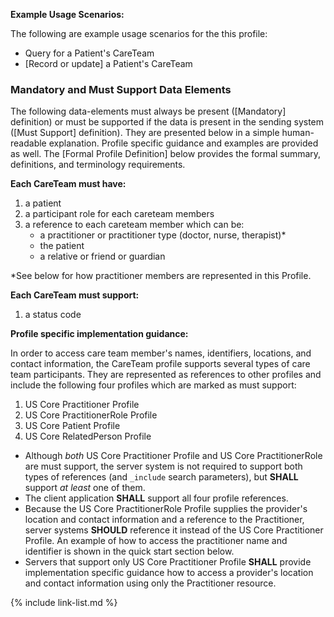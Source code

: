 
**Example Usage Scenarios:**

The following are example usage scenarios for the this profile:

-   Query for a Patient's CareTeam
-   [Record or update] a Patient's CareTeam


### Mandatory and Must Support Data Elements


The following data-elements must always be present ([Mandatory] definition) or must be supported if the data is present in the sending system ([Must Support] definition). They are presented below in a simple human-readable explanation.  Profile specific guidance and examples are provided as well.  The [Formal Profile Definition] below provides the  formal summary, definitions, and  terminology requirements.  

**Each CareTeam must have:**

1.  a patient
1.  a participant role for each careteam members
1.  a reference to each careteam member which can be:
    -   a practitioner or practitioner type (doctor, nurse, therapist)*
    -   the patient
    -   a relative or friend or guardian

*See below for how practitioner members are represented in this Profile.

**Each CareTeam must support:**

1.  a status code


**Profile specific implementation guidance:**

In order to access care team member's names, identifiers, locations, and contact information, the CareTeam profile supports several types of care team participants. They are represented as references to other profiles and include the following four profiles which are marked as must support:
  1. US Core Practitioner Profile
  1. US Core PractitionerRole Profile
  1. US Core Patient Profile
  1. US Core RelatedPerson Profile

  * Although *both* US Core Practitioner Profile and US Core PractitionerRole are must support, the server system is not required to support both types of references (and `_include` search parameters), but **SHALL** support *at least* one of them.
  * The client application **SHALL** support all four profile references.
  * Because the US Core PractitionerRole Profile supplies the provider's location and contact information and a reference to the Practitioner, server systems **SHOULD** reference it instead of the US Core Practitioner Profile. An example of how to access the practitioner name and identifier is shown in the quick start section below.
  * Servers that support only US Core Practitioner Profile **SHALL** provide implementation specific guidance how to access a provider's location and contact information using only the Practitioner resource.

{% include link-list.md %}
